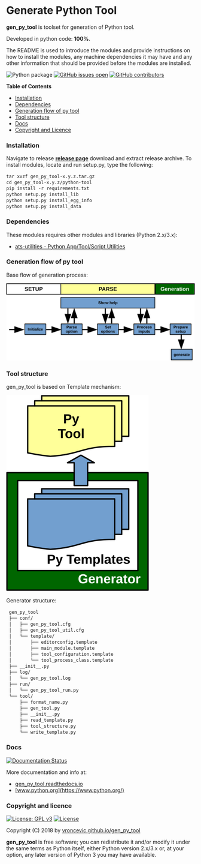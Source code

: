 # Generate Python Tool

**gen_py_tool** is toolset for generation of Python tool.

Developed in python code: **100%**.

The README is used to introduce the modules and provide instructions on
how to install the modules, any machine dependencies it may have and any
other information that should be provided before the modules are installed.

![Python package](https://github.com/vroncevic/gen_py_tool/workflows/Python%20package%20gen_py_tool/badge.svg?branch=master)
 [![GitHub issues open](https://img.shields.io/github/issues/vroncevic/gen_py_tool.svg)](https://github.com/vroncevic/gen_py_tool/issues) [![GitHub contributors](https://img.shields.io/github/contributors/vroncevic/gen_py_tool.svg)](https://github.com/vroncevic/gen_py_tool/graphs/contributors)

<!-- START doctoc generated TOC please keep comment here to allow auto update -->
<!-- DON'T EDIT THIS SECTION, INSTEAD RE-RUN doctoc TO UPDATE -->
**Table of Contents**

- [Installation](#installation)
- [Dependencies](#dependencies)
- [Generation flow of py tool](#generation-flow-of-py-tool)
- [Tool structure](#tool-structure)
- [Docs](#docs)
- [Copyright and Licence](#copyright-and-licence)

<!-- END doctoc generated TOC please keep comment here to allow auto update -->

### Installation

Navigate to release **[release page](https://github.com/vroncevic/gen_py_tool/releases)** download and extract release archive.
To install modules, locate and run setup.py, type the following:

```
tar xvzf gen_py_tool-x.y.z.tar.gz
cd gen_py_tool-x.y.z/python-tool
pip install -r requirements.txt
python setup.py install_lib
python setup.py install_egg_info
python setup.py install_data
```

### Dependencies

These modules requires other modules and libraries (Python 2.x/3.x):
* [ats-utilities - Python App/Tool/Script Utilities](https://pypi.org/project/ats-utilities/)

### Generation flow of py tool

Base flow of generation process:

![alt tag](https://raw.githubusercontent.com/vroncevic/gen_py_tool/dev/python-tool-docs/gen_py_tool_flow.png)

### Tool structure

gen_py_tool is based on Template mechanism:

![alt tag](https://raw.githubusercontent.com/vroncevic/gen_py_tool/dev/python-tool-docs/gen_py_tool.png)

Generator structure:

```
 gen_py_tool
 ├── conf/
 │   ├── gen_py_tool.cfg
 │   ├── gen_py_tool_util.cfg
 │   └── template/
 │       ├── editorconfig.template
 │       ├── main_module.template
 │       ├── tool_configuration.template
 │       └── tool_process_class.template
 ├── __init__.py
 ├── log/
 │   └── gen_py_tool.log
 ├── run/
 │   └── gen_py_tool_run.py
 └── tool/
     ├── format_name.py
     ├── gen_tool.py
     ├── __init__.py
     ├── read_template.py
     ├── tool_structure.py
     └── write_template.py
```

### Docs

[![Documentation Status](https://readthedocs.org/projects/gen_py_tool/badge/?version=latest)](https://gen_py_tool.readthedocs.io/projects/gen_py_tool/en/latest/?badge=latest)

More documentation and info at:
* [gen_py_tool.readthedocs.io](https://gen_py_tool.readthedocs.io/en/latest/)
* [www.python.org](https://www.python.org/)

### Copyright and licence

[![License: GPL v3](https://img.shields.io/badge/License-GPLv3-blue.svg)](https://www.gnu.org/licenses/gpl-3.0) [![License](https://img.shields.io/badge/License-Apache%202.0-blue.svg)](https://opensource.org/licenses/Apache-2.0)

Copyright (C) 2018 by [vroncevic.github.io/gen_py_tool](https://vroncevic.github.io/gen_py_tool/)

**gen_py_tool** is free software; you can redistribute it and/or modify
it under the same terms as Python itself, either Python version 2.x/3.x or,
at your option, any later version of Python 3 you may have available.

